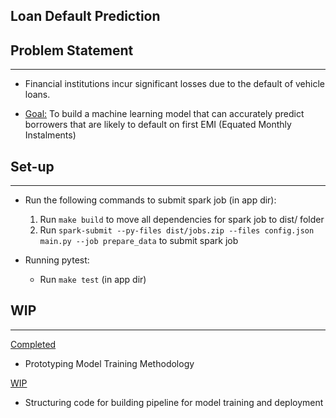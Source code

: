## Loan Default Prediction

  
## Problem Statement
---

* Financial institutions incur significant losses due to the default of vehicle loans.

* <ins>Goal:</ins> To build a machine learning model that can accurately predict borrowers that are likely to default on first EMI (Equated Monthly Instalments)

## Set-up
---
* Run the following commands to submit spark job (in app dir):  
    1. Run ```make build``` to move all dependencies for spark job to dist/ folder
    2. Run ```spark-submit --py-files dist/jobs.zip --files config.json main.py --job prepare_data``` to submit spark job

* Running pytest:  
    * Run ```make test``` (in app dir)

## WIP
---

<ins>Completed</ins>
* Prototyping Model Training Methodology

<ins>WIP</ins>
* Structuring code for building pipeline for model training and deployment